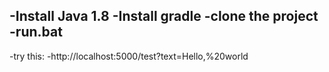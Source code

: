 -Install Java 1.8
-Install gradle
-clone the project
-run.bat
-
-try this:
-http://localhost:5000/test?text=Hello,%20world
